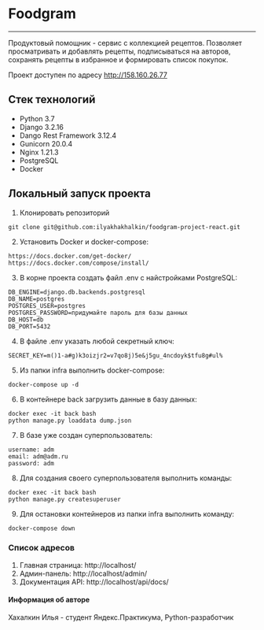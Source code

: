 # Foodgram
---

Продуктовый помощник - сервис с коллекцией рецептов.
Позволяет просматривать и добавлять рецепты, подписываться на авторов, сохранять рецепты в избранное и формировать список покупок.

Проект доступен по адресу http://158.160.26.77


## Стек технологий
- Python 3.7
- Django 3.2.16
- Dango Rest Framework 3.12.4
- Gunicorn 20.0.4
- Nginx 1.21.3
- PostgreSQL
- Docker

## Локальный запуск проекта
1. Клонировать репозиторий
```
git clone git@github.com:ilyakhakhalkin/foodgram-project-react.git
```
2. Установить Docker и docker-compose:
```
https://docs.docker.com/get-docker/
https://docs.docker.com/compose/install/
```
3. В корне проекта создать файл .env с найстройками PostgreSQL:
```
DB_ENGINE=django.db.backends.postgresql
DB_NAME=postgres
POSTGRES_USER=postgres
POSTGRES_PASSWORD=придумайте пароль для базы данных
DB_HOST=db
DB_PORT=5432
```
4. В файле .env указать любой секретный ключ:
```
SECRET_KEY=m()1-a#g)k3oizjr2=v7qo8j)5e&j5gu_4ncdoyk$tfu8g#ul%
```
5. Из папки infra выполнить docker-compose:
```
docker-compose up -d
```
6. В контейнере back загрузить данные в базу данных:
```
docker exec -it back bash
python manage.py loaddata dump.json
```
7. В базе уже создан суперпользователь:
```
username: adm
email: adm@adm.ru
password: adm
```
8. Для создания своего суперпользователя выполнить команды:
```
docker exec -it back bash
python manage.py createsuperuser
```
9. Для остановки контейнеров из папки infra выполнить команду:
```
docker-compose down
```

### Список адресов
1. Главная страница: http://localhost/
2. Админ-панель: http://localhost/admin/
3. Документация API: http://localhost/api/docs/


#### Информация об авторе
Хахалкин Илья - студент Яндекс.Практикума, Python-разработчик